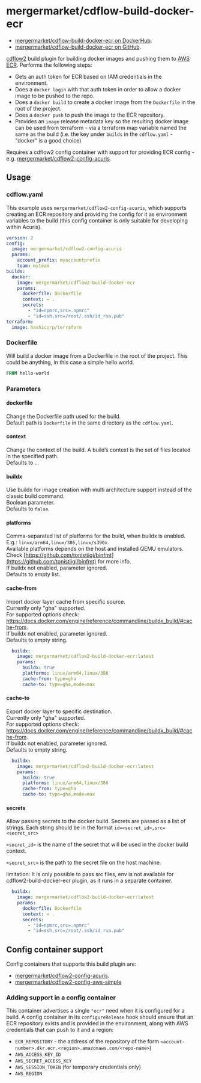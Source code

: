 # mergermarket/cdflow-build-docker-ecr

* [mergermarket/cdflow-build-docker-ecr on DockerHub](https://hub.docker.com/r/mergermarket/cdflow2-build-docker-ecr).
* [mergermarket/cdflow-build-docker-ecr on GitHub](https://github.com/mergermarket/cdflow2-build-docker-ecr).

[cdflow2](https://developer-preview.acuris.com/opensource/cdflow2/) build plugin for building docker images and pushing them to [AWS ECR](https://aws.amazon.com/ecr/). Performs the following steps:

* Gets an auth token for ECR based on IAM credentials in the environment.
* Does a `docker login` with that auth token in order to allow a docker image to be pushed to the repo.
* Does a `docker build` to create a docker image from the `Dockerfile` in the root of the project.
* Does a `docker push` to push the image to the ECR repository.
* Provides an `image` release metadata key so the resulting docker image can be used from terraform - via a terraform map variable named the same as the build (i.e. the key under `builds` in the `cdflow.yaml` - "docker" is a good choice)

Requires a cdflow2 config container with support for providing ECR config - e.g. [mergermarket/cdflow2-config-acuris](https://hub.docker.com/r/mergermarket/cdflow2-config-acuris).

## Usage

### cdflow.yaml

This example uses `mergermarket/cdflow2-config-acuris`, which supports creating an ECR repository and providing the config for it as environment variables to the build (this config container is only suitable for developing within Acuris).

```yaml
version: 2
config:
  image: mergermarket/cdflow2-config-acuris
  params:
    account_prefix: myaccountprefix
    team: myteam
builds:
  docker:
    image: mergermarket/cdflow2-build-docker-ecr
    params:
      dockerfile: Dockerfile
      context: = .
      secrets:
        - "id=npmrc,src=.npmrc"
        - "id=ssh,src=/root/.ssh/id_rsa.pub"
terraform:
  image: hashicorp/terraform
```

### Dockerfile

Will build a docker image from a Dockerfile in the root of the project. This could be anything, in this case a simple hello world.

```Dockerfile
FROM hello-world
```

### Parameters

#### dockerfile

Change the Dockerfile path used for the build.  
Default path is `Dockerfile` in the same directory as the `cdflow.yaml`.

#### context

Change the context of the build. A build’s context is the set of files located in the specified path.  
Defaults to `.`.

#### buildx

Use buildx for image creation with multi architecture support instead of the classic build command.  
Boolean parameter.  
Defaults to `false`.

#### platforms

Comma-separated list of platforms for the build, when buildx is enabled.  
E.g.: `linux/arm64,linux/386,linux/s390x`.  
Available platforms depends on the host and installed QEMU emulators.  
Check [https://github.com/tonistiigi/binfmt](https://github.com/tonistiigi/binfmt) for more info.  
If buildx not enabled, parameter ignored.  
Defaults to empty list.

#### cache-from

Import docker layer cache from specific source.  
Currently only "gha" supported.  
For supported options check: https://docs.docker.com/engine/reference/commandline/buildx_build/#cache-from.  
If buildx not enabled, parameter ignored.  
Defaults to empty string.

```yaml
  buildx:
    image: mergermarket/cdflow2-build-docker-ecr:latest
    params:
      buildx: true
      platforms: linux/arm64,linux/386
      cache-from: type=gha
      cache-to: type=gha,mode=max
```

#### cache-to

Export docker layer to specific destination.  
Currently only "gha" supported.  
For supported options check: https://docs.docker.com/engine/reference/commandline/buildx_build/#cache-from.  
If buildx not enabled, parameter ignored.  
Defaults to empty string.  

```yaml
  buildx:
    image: mergermarket/cdflow2-build-docker-ecr:latest
    params:
      buildx: true
      platforms: linux/arm64,linux/386
      cache-from: type=gha
      cache-to: type=gha,mode=max
```

#### secrets

Allow passing secrets to the docker build.
Secrets are passed as a list of strings.
Each string should be in the format
`id=<secret_id>,src=<secret_src>`

`<secret_id>` is the name of the secret that will be used in
the docker build context.

`<secret_src>` is the path to the secret file on the host machine.

limitation: It is only possible to pass src files, env is not available for cdflow2-build-docker-ecr plugin, as it runs in a separate container.

```yaml
  buildx:
    image: mergermarket/cdflow2-build-docker-ecr:latest
    params:
      dockerfile: Dockerfile
      context: = .
      secrets:
        - "id=npmrc,src=.npmrc"
        - "id=ssh,src=/root/.ssh/id_rsa.pub"
```

## Config container support

Config containers that supports this build plugin are:

* [mergermarket/cdflow2-config-acuris](https://hub.docker.com/r/mergermarket/cdflow2-config-acuris).
* [mergermarket/cdflow2-config-aws-simple](https://github.com/mergermarket/cdflow2-config-aws-simple)

### Adding support in a config container

This container advertises a single `"ecr"` need when it is configured for a build. A config container in its `configureRelease` hook should ensure that an ECR repository exists and is provided in the environment, along with AWS credentials that can push to it and a region:

* `ECR_REPOSITORY` - the address of the repository of the form `<account-number>.dkr.ecr.<region>.amazonaws.com/<repo-name>`)
* `AWS_ACCESS_KEY_ID`
* `AWS_SECRET_ACCESS_KEY`
* `AWS_SESSION_TOKEN` (for temporary credentials only)
* `AWS_REGION`
